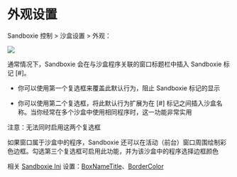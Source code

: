 # 外观设置

Sandboxie 控制 > 沙盒设置 > 外观：

![](../Media/AppearanceSettings.png)

通常情况下，Sandboxie 会在与沙盒程序关联的窗口标题栏中插入 Sandboxie 标记 [#]。

* 你可以使用第一个复选框来覆盖此默认行为，阻止 Sandboxie 标记的显示

* 你可以使用第二个复选框，将此默认行为扩展为在 [#] 标记之间插入沙盒名称。当你经常在多个沙盒中使用相同程序时，这一功能非常实用

注意：无法同时启用这两个复选框

如果窗口属于沙盒中的程序，Sandboxie 还可以在活动（前台）窗口周围绘制彩色边框。勾选第三个复选框可启用此功能，并为该沙盒中的程序选择边框颜色

相关 [Sandboxie Ini](SandboxieIni.md) 设置：[BoxNameTitle](BoxNameTitle.md)、[BorderColor](BorderColor.md)